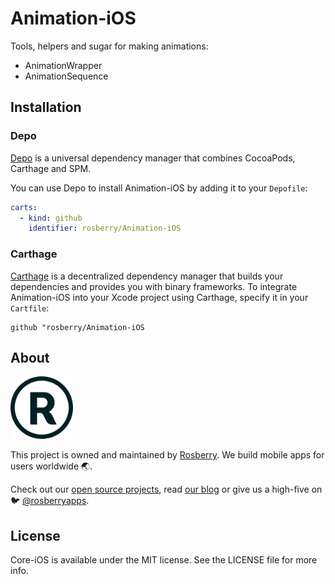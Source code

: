 # Animation-iOS

Tools, helpers and sugar for making animations:
- AnimationWrapper
- AnimationSequence

## Installation

### Depo

[Depo](https://github.com/rosberry/depo) is a universal dependency manager that combines CocoaPods, Carthage and SPM.

You can use Depo to install Animation-iOS by adding it to your `Depofile`:
```yaml
carts:
  - kind: github
    identifier: rosberry/Animation-iOS
```

### Carthage

[Carthage](https://github.com/Carthage/Carthage) is a decentralized dependency manager that builds your dependencies and provides you with binary frameworks. To integrate Animation-iOS into your Xcode project using Carthage, specify it in your `Cartfile`:

```ogdl
github "rosberry/Animation-iOS
```

## About

<img src="https://github.com/rosberry/Foundation/blob/master/Assets/full_logo.png?raw=true" height="100" />

This project is owned and maintained by [Rosberry](http://rosberry.com). We build mobile apps for users worldwide 🌏.

Check out our [open source projects](https://github.com/rosberry), read [our blog](https://medium.com/@Rosberry) or give us a high-five on 🐦 [@rosberryapps](http://twitter.com/RosberryApps).

## License

Core-iOS is available under the MIT license. See the LICENSE file for more info.

